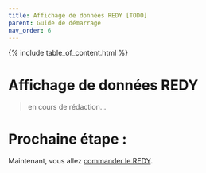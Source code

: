 ```yaml
---
title: Affichage de données REDY [TODO]
parent: Guide de démarrage
nav_order: 6
---
```


{% include table_of_content.html %}


# Affichage de données REDY

> en cours de rédaction...


# Prochaine étape :
Maintenant, vous allez [commander le REDY](./command-redy.md).
